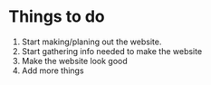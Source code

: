 # Things to do
1. Start making/planing out the website.
2. Start gathering info needed to make the website
3. Make the website look good
4. Add more things
